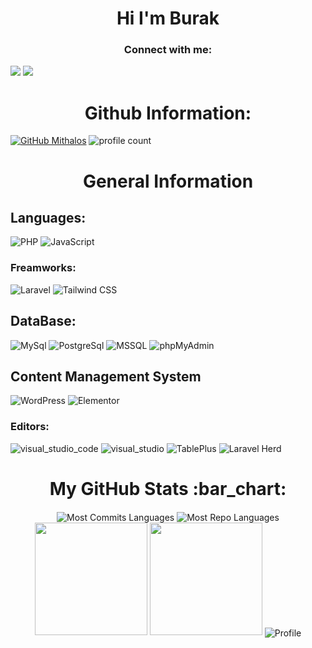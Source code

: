 <h1 align="center">Hi I'm Burak</h1> 

<h3 align="center">Connect with me:</h3>

<a href="mailto:burakorhan.iletisim@outlook.com"><img src="https://img.shields.io/badge/gmail-%23DD0031.svg?&style=for-the-badge&logo=gmail&logoColor=white"/></a>
<a href="https://www.linkedin.com/in/burak-orhan-5816722b1/"><img src="https://img.shields.io/badge/linkedin-%230077B5.svg?&style=for-the-badge&logo=linkedin&logoColor=white"/></a>


<h1 align="center">Github Information:</h3>

[![GitHub Mithalos](https://img.shields.io/github/followers/Burak-Orhan?label=follow&style=social)](https://github.com/Mithalos) 
![profile count](https://komarev.com/ghpvc/?username=Burak-Orhan&color=green)&nbsp;

<h1 align="center"> General Information </h1>
<h2 align="left"> Languages: </h2>

![PHP](https://img.shields.io/badge/Php-777BB4?style=for-the-badge&logo=php&logoColor=white)
![JavaScript](https://img.shields.io/badge/JavaScript-F7DF1E?style=for-the-badge&logo=javascript&logoColor=black)

<h3 align="left"> Freamworks: </h3>

![Laravel](https://img.shields.io/badge/laravel-FF2D20?style=for-the-badge&logo=laravel&logoColor=white)
![Tailwind CSS](https://img.shields.io/badge/Tailwind_CSS-38B2AC?style=for-the-badge&logo=tailwindcss&logoColor=white)

<!-- ![jQuery](https://img.shields.io/badge/jQuery-0769AD?logo=jquery&logoColor=fff&style=for-the-badge) -->

<h2 align="left"> DataBase: </h2>

![MySql](https://img.shields.io/badge/MySql-005C84?style=for-the-badge&logo=mysql&logoColor=white)
![PostgreSql](https://img.shields.io/badge/PostgreSql-2F6792?style=for-the-badge&logo=postgresql&logoColor=white)
![MSSQL](https://img.shields.io/badge/Microsoft_SQL_Server-CC2927?style=for-the-badge&logo=microsoftsqlserver&logoColor=white)
![phpMyAdmin](https://img.shields.io/badge/phpMyAdmin-6C78AF?style=for-the-badge&logo=phpmyadmin&logoColor=white)

<h2 align="left">Content Management System</h2>

![WordPress](https://img.shields.io/badge/WordPress-21759B?style=for-the-badge&logo=wordpress&logoColor=fff)
![Elementor](https://img.shields.io/badge/Elementor-92003B?logo=elementor&logoColor=fff&style=for-the-badge)

<h3 align="left"> Editors: </h3>

![visual_studio_code](https://img.shields.io/badge/visual_studio_code-007ACC?style=for-the-badge&logo=visual-studio-code&logoColor=white)
![visual_studio](https://img.shields.io/badge/visual_studio-5C2D91?style=for-the-badge&logo=visualstudio&logoColor=white)
![TablePlus](https://img.shields.io/badge/TablePlus-FFCC00?style=for-the-badge&logoColor=white)
![Laravel Herd](https://img.shields.io/badge/Laravel_Herd-FF2D20?style=for-the-badge&logo=laravel&logoColor=white)

<h1 align="center">My GitHub Stats :bar_chart:</h1>
<p align="center">
    <img align="center"
        src="https://github-readme-stats.vercel.app/api/top-langs?username=Burak-Orhan&locale=en&layout=compact&theme=radical&cache_seconds=1"
         alt="Most Commits Languages" />
    <img align="center"
        src="http://github-profile-summary-cards.vercel.app/api/cards/repos-per-language?username=Burak-Orhan&theme=radical&exclude=html,CSS,Jupyter%20Notebook"
         alt="Most Repo Languages" />
    <img src="https://github-readme-stats.vercel.app/api?username=Burak-Orhan&show_icons=true&locale=en&theme=radical"
        height="180em">
    <img src="https://github-contributor-stats.vercel.app/api?username=Burak-Orhan&limit=5&theme=radical&combine_all_yearly_contributions=true"
        height="180em">
    <img align="center"
        src="https://github-profile-summary-cards.vercel.app/api/cards/profile-details?username=Burak-Orhan&theme=radical"
        alt='Profile' />
</p>
